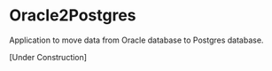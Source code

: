 # Oracle2Postgres

Application to move data from Oracle database to Postgres database.

[Under Construction]
